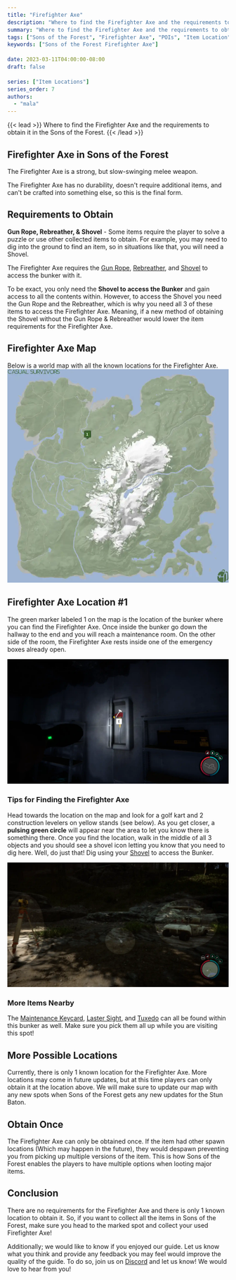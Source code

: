 ```yaml
---
title: "Firefighter Axe"
description: "Where to find the Firefighter Axe and the requirements to obtain it in the Sons of the Forest."
summary: "Where to find the Firefighter Axe and the requirements to obtain it. Click here to learn more about it!"
tags: ["Sons of the Forest", "Firefighter Axe", "POIs", "Item Location", "Map"]
keywords: ["Sons of the Forest Firefighter Axe"]

date: 2023-03-11T04:00:00-08:00
draft: false

series: ["Item Locations"]
series_order: 7
authors:
  - "mala"
---
```


{{< lead >}}
Where to find the Firefighter Axe and the requirements to obtain it in the Sons of the Forest.
{{< /lead >}}

## Firefighter Axe in Sons of the Forest
The Firefighter Axe is a strong, but slow-swinging melee weapon.

The Firefighter Axe has no durability, doesn't require additional items, and can't be crafted into something else, so this is the final form.

## Requirements to Obtain
**Gun Rope, Rebreather, & Shovel** - Some items require the player to solve a puzzle or use other collected items to obtain. For example, you may need to dig into the ground to find an item, so in situations like that, you will need a  Shovel. 

The Firefighter Axe requires the [Gun Rope](/sons-of-the-forest/guides/rope-gun/), [Rebreather](/sons-of-the-forest/guides/rebreather/), and [Shovel](/sons-of-the-forest/guides/shovel/) to access the bunker with it.

To be exact, you only need the **Shovel to access the Bunker** and gain access to all the contents within. However, to access the Shovel you need the Gun Rope and the Rebreather, which is why you need all 3 of these items to access the Firefighter Axe. Meaning, if a new method of obtaining the Shovel without the Gun Rope & Rebreather would lower the item requirements for the Firefighter Axe. 

## Firefighter Axe Map
Below is a world map with all the known locations for the Firefighter Axe.
![Sons of the Forest Firefighter Axe Map Location](img/map.webp)

## Firefighter Axe Location #1
The green marker labeled 1 on the map is the location of the bunker where you can find the Firefighter Axe. Once inside the bunker go down the hallway to the end and you will reach a maintenance room. On the other side of the room, the Firefighter Axe rests inside one of the emergency boxes already open.

![Sons of the Forest Firefighter Axe Location 1](featured.webp)

### Tips for Finding the Firefighter Axe
Head towards the location on the map and look for a golf kart and 2 construction levelers on yellow stands (see below). As you get closer, a **pulsing green circle** will appear near the area to let you know there is something there. Once you find the location, walk in the middle of all 3 objects and you should see a shovel icon letting you know that you need to dig here. Well, do just that! Dig using your [Shovel](/sons-of-the-forest/guides/shovel/) to access the Bunker.

![Sons of the Forest Firefighter Axe Zip Line](img/area.webp)

### More Items Nearby
The [Maintenance Keycard](/sons-of-the-forest/guides/maintenance-keycard/), [Laster Sight](/sons-of-the-forest/guides/laser-sight/), and [Tuxedo](/sons-of-the-forest/guides/tuxedo/) can all be found within this bunker as well. Make sure you pick them all up while you are visiting this spot!

## More Possible Locations
Currently, there is only 1 known location for the Firefighter Axe. More locations may come in future updates, but at this time players can only obtain it at the location above.
We will make sure to update our map with any new spots when Sons of the Forest gets any new updates for the Stun Baton.

## Obtain Once
The Firefighter Axe can only be obtained once. If the item had other spawn locations (Which may happen in the future), they would despawn preventing you from picking up multiple versions of the item. This is how Sons of the Forest enables the players to have multiple options when looting major items. 

## Conclusion
There are no requirements for the Firefighter Axe and there is only 1 known location to obtain it. So, if you want to collect all the items in Sons of the Forest, make sure you head to the marked spot and collect your used Firefighter Axe!

Additionally; we would like to know if you enjoyed our guide. Let us know what you think and provide any feedback you may feel would improve the quality of the guide. To do so, join us on [Discord](https://discord.gg/ZXp93XsKnN) and let us know! We would love to hear from you! 
